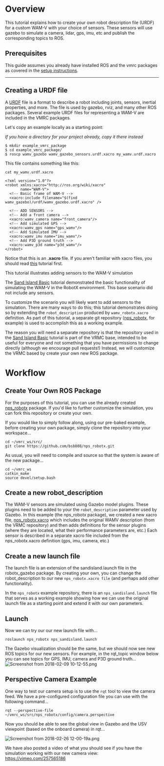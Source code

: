 # Overview

This tutorial explains how to create your own robot description file (URDF) for a custom WAM-V with your choice of sensors. These sensors will use gazebo to simulate a camera, lidar, gps, imu, etc and publish the corresponding topics to ROS.


## Prerequisites
This guide assumes you already have installed ROS and the vmrc packages as covered in the [setup instructions](https://bitbucket.org/osrf/vmrc/wiki/tutorials/SystemSetup).


***

## Creating a URDF file
A [URDF](http://wiki.ros.org/urdf) file is a format to describe a robot including joints, sensors, inertial properties, and more. The file is used by gazebo, rviz, and many other ROS packages. Several example URDF files for representing a WAM-V are included in the VMRC packages. 

Let's copy an example locally as a starting point:

*If you have a directory for your project already, copy it there instead*
```
$ mkdir example_vmrc_package
$ cd example_vmrc_package/
$ roscp wamv_gazebo wamv_gazebo_sensors.urdf.xacro my_wamv.urdf.xacro
```
This file contains something like this:
```
cat my_wamv.urdf.xacro
```
```
<?xml version="1.0"?>
<robot xmlns:xacro="http://ros.org/wiki/xacro"
       name="WAM-V">
  <!-- Basic frame of WAM-V -->
  <xacro:include filename="$(find wamv_gazebo)/urdf/wamv_gazebo.urdf.xacro" />

  <!-- ADD SENSORS -->
  <!-- Add a front camera -->
  <xacro:wamv_camera name="front_camera"/>
  <!-- Add simulated GPS -->
  <xacro:wamv_gps name="gps_wamv"/>
  <!-- Add Simulated IMU -->
  <xacro:wamv_imu name="imu_wamv"/>
  <!-- Add P3D ground truth -->
  <xacro:wamv_p3d name="p3d_wamv"/>
</robot>
```
Notice that this is an **.xacro** file. If you aren't familiar with xacro files, you should read [this](https://bitbucket.org/osrf/vmrc/wiki/tutorials/Working%20with%20xacro%20files) tutorial first.

This tutorial illustrates adding sensors to the WAM-V simulation

The [Sand Island Basic](https://bitbucket.org/osrf/vmrc/wiki/tutorials/Sand_Island_Basic) tutorial demonstrated the basic functionality of simulating the WAM-V in the RobotX environment.  This base scenario did not include any sensors. 

To customize the scenario you will likely want to add sensors to the simulation.  There are many ways to do this; this tutorial demonstrates doing so by extending the `robot_description` produced by `wamv_robotx.xacro` definition.  As part of this tutorial, a separate git repository ([nps_robotx](https://github.com/bsb808/nps_robotx), for example) is used to accomplish this as a working example. 

The reason you will need a separate repository is that the repository used in the [Sand Island Basic](https://bitbucket.org/osrf/vmrc/wiki/tutorials/Sand_Island_Basic) tutorial is part of the VRMC base, intended to be useful for everyone and not something that you have permissions to change directly (although we encourage pull requests!)  Instead, we will customize the VRMC based by create your own new ROS package.

# Workflow

## Create Your Own ROS Package

For the purposes of this tutorial, you can use the already created [nps_robotx](https://github.com/bsb808/nps_robotx) package.  If you'd like to further customize the simulation, you can fork this repository or create your own.

If you would like to simply follow along, using our pre-baked example, before creating your own package, simply clone the repository into your workspace...

```
cd ~/vmrc_ws/src/
git clone https://github.com/bsb808/nps_robotx.git
```

As usual, you will need to compile and source so that the system is aware of the new package...

```
cd ~/vmrc_ws
catkin_make
source devel/setup.bash 
```

## Create a new robot_description

The WAM-V sensors are simulated using Gazebo model plugins.  These plugins need to be added to your the ```robot_description``` parameter used by Gazebo.  In this example (the nps_robotx package), we created a new xacro file, [nps_robotx.xacro](https://github.com/bsb808/nps_robotx/blob/master/urdf/nps_wamv.xacro) which includes the original WAMV description (from the VRMC repository) and then adds definitions for the sensor plugins (where they are located, what their performance parameters are, etc.)  Each sensor is described in a separate xacro file included from the nps_robotx.xacro definition (gps, imu, camera, etc.)

## Create a new launch file

The launch file is an extension of the sandisland.launch file in the robotx_gazebo package.  By creating your own, you can change the robot_description to our new `nps_robotx.xacro file` (and perhaps add other functionality).

In the `nps_robotx` example repository, there is an `nps_sandisland.launch` file that serves as a working example showing how we can use the original launch file as a starting point and extend it with our own parameters.

## Launch

Now we can try our our new launch file with...

```roslaunch nps_robotx nps_sandisland.launch```

The Gazebo visualization should be the same, but we should now see new ROS topics for our new sensors.  For example, in the rqt_topic window below you can see topics for GPS, IMU, camera and P3D ground truth...
![Screenshot from 2018-02-09 10-12-55.png](https://bitbucket.org/repo/BgXLzgM/images/4243360240-Screenshot%20from%202018-02-09%2010-12-55.png)

## Perspective Camera Example

One way to test our camera setup is to use the `rqt` tool to view the camera feed.  We have a pre-configured configuration file you can use with the following command...
```
rqt --perspective-file ~/vmrc_ws/src/nps_robotx/config/camera.perspective 
```

Now you should be able to see the global view in Gazebo and the USV viewpoint (based on the onboard camera) in rqt...

![Screenshot from 2018-02-26 12-00-19a.png](https://bitbucket.org/repo/BgXLzgM/images/1314066845-Screenshot%20from%202018-02-26%2012-00-19a.png)

We have also posted a video of what you should see if you have the simulation working with our new camera view: https://vimeo.com/257565186